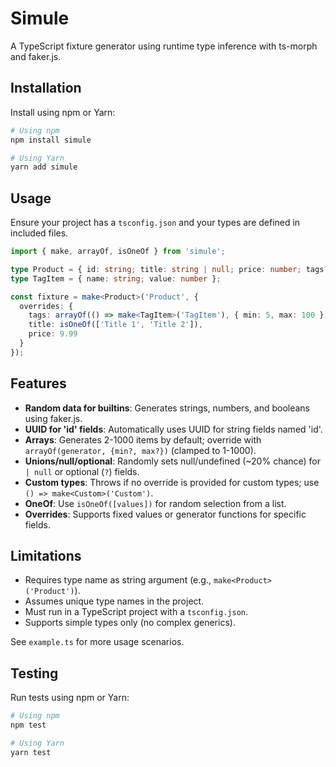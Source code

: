 # Simule

A TypeScript fixture generator using runtime type inference with ts-morph and faker.js.

## Installation

Install using npm or Yarn:

```bash
# Using npm
npm install simule

# Using Yarn
yarn add simule
```

## Usage

Ensure your project has a `tsconfig.json` and your types are defined in included files.

```ts
import { make, arrayOf, isOneOf } from 'simule';

type Product = { id: string; title: string | null; price: number; tags?: TagItem[]; inStock: boolean };
type TagItem = { name: string; value: number };

const fixture = make<Product>('Product', {
  overrides: {
    tags: arrayOf(() => make<TagItem>('TagItem'), { min: 5, max: 100 }),
    title: isOneOf(['Title 1', 'Title 2']),
    price: 9.99
  }
});
```

## Features

- **Random data for builtins**: Generates strings, numbers, and booleans using faker.js.
- **UUID for 'id' fields**: Automatically uses UUID for string fields named 'id'.
- **Arrays**: Generates 2-1000 items by default; override with `arrayOf(generator, {min?, max?})` (clamped to 1-1000).
- **Unions/null/optional**: Randomly sets null/undefined (~20% chance) for `| null` or optional (`?`) fields.
- **Custom types**: Throws if no override is provided for custom types; use `() => make<Custom>('Custom')`.
- **OneOf**: Use `isOneOf([values])` for random selection from a list.
- **Overrides**: Supports fixed values or generator functions for specific fields.

## Limitations

- Requires type name as string argument (e.g., `make<Product>('Product')`).
- Assumes unique type names in the project.
- Must run in a TypeScript project with a `tsconfig.json`.
- Supports simple types only (no complex generics).

See `example.ts` for more usage scenarios.

## Testing

Run tests using npm or Yarn:

```bash
# Using npm
npm test

# Using Yarn
yarn test
```